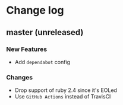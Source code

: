 # Change log

## master (unreleased)

### New Features

* Add `dependabot` config

### Changes

* Drop support of ruby 2.4 since it's EOLed
* Use `GitHub Actions` instead of TravisCI

